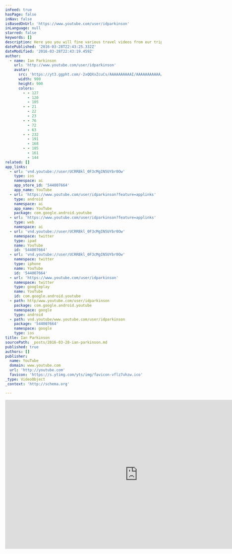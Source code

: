 ```yaml
---
inFeed: true
hasPage: false
inNav: false
isBasedOnUrl: 'https://www.youtube.com/user/idparkinson'
inLanguage: null
starred: false
keywords: []
description: Here you you will fine various travel videos from our trips around the world.
datePublished: '2016-03-28T22:43:25.332Z'
dateModified: '2016-03-28T22:43:19.459Z'
author:
  - name: Ian Parkinson
    url: 'http://www.youtube.com/user/idparkinson'
    avatar:
      src: 'https://yt3.ggpht.com/-2xQQXxZcuCs/AAAAAAAAAAI/AAAAAAAAAAA/T6niPiTamjU/s900-c-k-no/photo.jpg'
      width: 900
      height: 900
      colors:
        - - 127
          - 120
          - 105
        - - 21
          - 22
          - 23
        - - 76
          - 72
          - 63
        - - 232
          - 191
          - 168
        - - 185
          - 161
          - 144
related: []
app_links:
  - url: 'vnd.youtube://user/UCRRBkl_0F3cMgIN5UYbr0Ow'
    type: ios
    namespace: ai
    app_store_id: '544007664'
    app_name: YouTube
  - url: 'https://www.youtube.com/user/idparkinson?feature=applinks'
    type: android
    namespace: ai
    app_name: YouTube
    package: com.google.android.youtube
  - url: 'https://www.youtube.com/user/idparkinson?feature=applinks'
    type: web
    namespace: ai
  - url: 'vnd.youtube://user/UCRRBkl_0F3cMgIN5UYbr0Ow'
    namespace: twitter
    type: ipad
    name: YouTube
    id: '544007664'
  - url: 'vnd.youtube://user/UCRRBkl_0F3cMgIN5UYbr0Ow'
    namespace: twitter
    type: iphone
    name: YouTube
    id: '544007664'
  - url: 'https://www.youtube.com/user/idparkinson'
    namespace: twitter
    type: googleplay
    name: YouTube
    id: com.google.android.youtube
  - path: http/www.youtube.com/user/idparkinson
    package: com.google.android.youtube
    namespace: google
    type: android
  - path: vnd.youtube/www.youtube.com/user/idparkinson
    package: '544007664'
    namespace: google
    type: ios
title: Ian Parkinson
sourcePath: _posts/2016-03-28-ian-parkinson.md
published: true
authors: []
publisher:
  name: YouTube
  domain: www.youtube.com
  url: 'http://youtube.com'
  favicon: 'https://s.ytimg.com/yts/img/favicon-vflz7uhzw.ico'
_type: VideoObject
_context: 'http://schema.org'

---
```

<iframe src="https://cdn.embedly.com/widgets/media.html?src=http%3A%2F%2Fwww.youtube.com%2Fembed%2Fvideoseries%3Flist%3DUURRBkl_0F3cMgIN5UYbr0Ow&amp;url=https%3A%2F%2Fwww.youtube.com%2Fuser%2Fidparkinson&amp;image=https%3A%2F%2Fyt3.ggpht.com%2F-2xQQXxZcuCs%2FAAAAAAAAAAI%2FAAAAAAAAAAA%2FT6niPiTamjU%2Fs900-c-k-no%2Fphoto.jpg&amp;key=b7d04c9b404c499eba89ee7072e1c4f7&amp;type=text%2Fhtml&amp;schema=youtube" width="853" height="480" scrolling="no" frameborder="0" allowfullscreen="allowfullscreen" style=""></iframe>